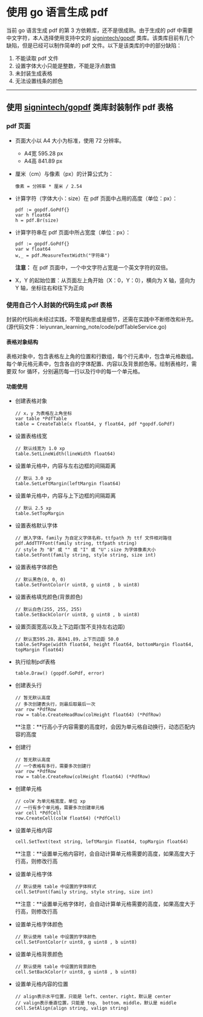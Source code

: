 # 使用 go 语言生成 pdf

当前 go 语言生成 pdf 的第 3 方依赖库，还不是很成熟。由于生成的 pdf 中需要中文字符，本人选择使用支持中文的 [signintech/gopdf](https://github.com/signintech/gopdf) 类库。该类库目前有几个缺陷，但是已经可以制作简单的 pdf 文件。以下是该类库的中的部分缺陷：
  1. 不能读取 pdf 文件
  2. 设置字体大小只能是整数，不能是浮点数值
  3. 未封装生成表格
  4. 无法设置线条的颜色
  
********************************************************************************

## 使用 [signintech/gopdf](https://github.com/signintech/gopdf) 类库封装制作 pdf 表格

### pdf 页面

* 页面大小以 A4 大小为标准，使用 72 分辨率。
  * A4宽 595.28 px
  * A4高 841.89 px
  
* 厘米（cm）与像素（px）的计算公式为：

      像素 = 分辨率 * 厘米 / 2.54
        
* 计算字符（字体大小：size）在 pdf 页面中占用的高度（单位：px）：

      pdf := gopdf.GoPdf{}
      var h float64
      h = pdf.Br(size)
        
* 计算字符串在 pdf 页面中所占宽度（单位：px）：

      pdf := gopdf.GoPdf{}
      var w float64
      w,_ = pdf.MeasureTextWidth("字符串")
        
  **注意：** 在 pdf 页面中，一个中文字符占宽是一个英文字符的双倍。
  
* X，Y 的起始位置：从页面左上角开始（X：0，Y：0），横向为 X 轴，竖向为 Y 轴，坐标往右和往下为正向

### 使用自己个人封装的代码生成 pdf 表格

封装的代码尚未经过实践，不管是构思或是细节，还需在实践中不断修改和补充。
(源代码文件：leiyunran_learning_note/code/pdfTableService.go)

#### 表格对象结构

表格对象中，包含表格左上角的位置和行数组，每个行元素中，包含单元格数组。每个单元格元素中，包含各自的字体配置、内容以及背景颜色等。绘制表格时，需要双 for 循环，分别遍历每一行以及行中的每一个单元格。

#### 功能使用

* 创建表格对象

      // x，y 为表格左上角坐标
      var table *PdfTable
      table = CreateTable(x float64, y float64, pdf *gopdf.GoPdf)
    
* 设置表格线宽

      // 默认线宽为 1.0 xp
      table.SetLineWidth(lineWidth float64)
    
* 设置单元格中，内容与左右边框的间隔距离
      
      // 默认 3.0 xp
      table.SetLeftMargin(leftMargin float64)
      
* 设置单元格中，内容与上下边框的间隔距离

      // 默认 2.5 xp
      table.SetTopMargin
    
* 设置表格默认字体

      // 嵌入字体，family 为自定义字体名称，ttfpath 为 ttf 文件相对路径
      pdf.AddTTFFont(family string, ttfpath string)
      // style 为 "B" 或 "" 或 "I" 或 "U"；size 为字体像素大小
      table.SetFont(family string, style string, size int)
    
* 设置表格字体颜色
    
      // 默认黑色(0, 0, 0)
      table.SetFontColor(r uint8, g uint8 , b uint8) 
    
* 设置表格填充颜色(背景颜色)

      // 默认白色(255, 255, 255)
      table.SetBackColor(r uint8, g uint8 , b uint8)
    
* 设置页面宽高以及上下边距(暂不支持左右边距)

      // 默认宽595.28，高841.89，上下页边距 50.0
      table.SetPage(width float64, height float64, bottomMargin float64, topMargin float64)
      
* 执行绘制pdf表格

      table.Draw() (gopdf.GoPdf, error)    
    
* 创建表头行

      // 暂无默认高度
      // 多次创建表头行，则最后取最后一次
      var row *PdfRow
      row = table.CreateHeadRow(colHeight float64) (*PdfRow)
      
  **注意：**行高小于内容需要的高度时，会因为单元格自动换行，动态匹配内容的高度
  
* 创建行

      // 暂无默认高度
      // 一个表格有多行，需要多次创建行
      var row *PdfRow
      row = table.CreateRow(colHeight float64) (*PdfRow)
      
* 创建单元格

      // colW 为单元格宽度，单位 xp
      // 一行有多个单元格，需要多次创建单元格
      var cell *PdfCell
      row.CreateCell(colW float64) (*PdfCell)
      
* 设置单元格内容

      cell.SetText(text string, leftMargin float64, topMargin float64)
      
  **注意：**设置单元格内容时，会自动计算单元格需要的高度，如果高度大于行高，则修改行高
      
* 设置单元格字体
      
      // 默认使用 table 中设置的字体样式
      cell.SetFont(family string, style string, size int)
 
  **注意：**设置单元格字体时，会自动计算单元格需要的高度，如果高度大于行高，则修改行高
      
* 设置单元格字体颜色

      // 默认使用 table 中设置的字体颜色
      cell.SetFontColor(r uint8, g uint8 , b uint8)
      
* 设置单元格背景颜色

      // 默认使用 table 中设置的背景颜色
      cell.SetBackColor(r uint8, g uint8 , b uint8) 
      
* 设置单元格内容的位置

      // align表示水平位置，只能是 left、center、right，默认是 center
      // valign表示垂直位置，只能是 top、 bottom、middle，默认是 middle
      cell.SetAlign(align string, valign string)
      

